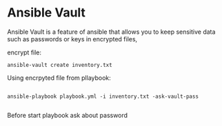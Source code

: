 # Ansible Vault


Ansible Vault is a feature of ansible that allows you to keep sensitive data such as passwords or keys in encrypted files,

encrypt file:

```
ansible-vault create inventory.txt
```
Using encrpyted file from pllaybook:


```

ansible-playbook playbook.yml -i inventory.txt -ask-vault-pass


```

Before start playbook ask about password

